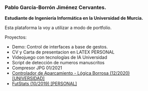 ### Pablo García-Borrón Jiménez Cervantes.

**Estudiante de Ingeniería Informática en la Universidad de Murcia.** <br />

Esta plataforma la voy a utilizar a modo de portfolio.<br />

Proyectos:
- Demo: Control de interfaces a base de gestos.
- CV y Carta de presentacion en LATEX PERSONAL
- Videojuego con tecnologías de IA Universidad
- Script de detección de numeros manuscritos
- Compresor JPG  01/2021
- [Controlador de Aparcamiento - Lógica Borrosa (12/2020) \[UNIVERSIDAD\]](https://github.com/garcibo/ControladorAparcamientoFuzzyLogic.git)
- [FutStats (10/2019) \[PERSONAL\]](https://github.com/garcibo/FutStats.git)
